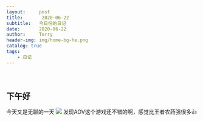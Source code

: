```yaml
---
layout:     post                    
title:       2020-06-22              
subtitle:   今日份的日记 
date:       2020-06-22              
author:     Terry                      
header-img: img/home-bg-he.png
catalog: true                       
tags:                               
    - 日记
---
```

　　
## 下午好
今天又是无聊的一天
![](https://tva1.sinaimg.cn/large/007S8ZIlly1gg10ljgtx2j307t08yt9s.jpg)
发现AOV这个游戏还不错的啊，感觉比王者农药强很多👍
